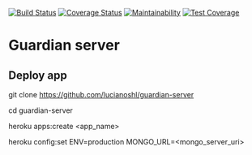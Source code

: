 [![Build Status](https://travis-ci.org/lucianoshl/guardian-server.svg?branch=master)](https://travis-ci.org/lucianoshl/guardian-server)
[![Coverage Status](https://coveralls.io/repos/github/lucianoshl/guardian-server/badge.svg?branch=master)](https://coveralls.io/github/lucianoshl/guardian-server?branch=master)
[![Maintainability](https://api.codeclimate.com/v1/badges/2ca7992702f76e8037d6/maintainability)](https://codeclimate.com/github/lucianoshl/guardian-server/maintainability)
[![Test Coverage](https://api.codeclimate.com/v1/badges/2ca7992702f76e8037d6/test_coverage)](https://codeclimate.com/github/lucianoshl/guardian-server/test_coverage)

# Guardian server
## Deploy app
git clone https://github.com/lucianoshl/guardian-server

cd guardian-server

heroku apps:create <app_name>

heroku config:set ENV=production MONGO_URL=<mongo_server_uri>